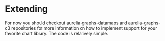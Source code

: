 # Extending

For now you should checkout aurelia-graphs-datamaps and aurelia-graphs-c3
repositories for more information on how to implement support for your favorite
chart library. The code is relatively simple.
